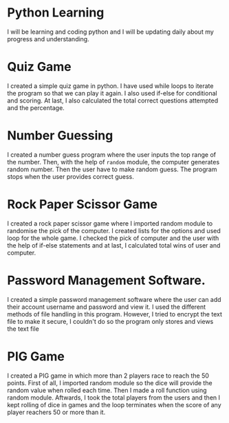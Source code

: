# Python Learning
I will be learning and coding python and I will be updating daily about my progress and understanding.
# Quiz Game
I created a simple quiz game in python. I have used while loops to iterate the program so that we can play it again. I also used if-else for conditional and scoring. At last, I also calculated the total correct questions attempted and the percentage.
# Number Guessing
I created a number guess program where the user inputs the top range of the number. Then, with the help of `random` module, the computer generates random number. Then the user have to make random guess. The program stops when the user provides correct guess.
# Rock Paper Scissor Game
I created a rock paper scissor game where I imported random module to randomise the pick of the computer. I created lists for the options and used loop for the whole game. I checked the pick of computer and the user with the help of if-else statements and at last, I calculated total wins of user and computer.
# Password Management Software.
I created a simple password management software where the user can add their account username and password and view it. I used the different methods of file handling in this program. However, I tried to encrypt the text file to make it secure, I couldn't do so the program only stores and views the text file
# PIG Game
I created a PIG game in which more than 2 players race to reach the 50 points. First of all, I imported random module so the dice will provide the random value when rolled each time. Then I made a roll function using random module. Aftwards, I took the total players from the users and then I kept rolling of dice in games and the loop terminates when the score of any player reachers 50 or more than it.
